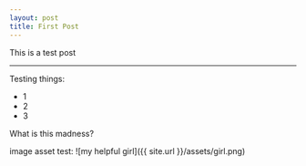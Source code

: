 ```yaml
---
layout: post
title: First Post
---
```


This is a test post

-----

Testing things: 

+ 1
+ 2
+ 3

What is this madness?

image asset test:
![my helpful girl]({{ site.url }}/assets/girl.png)
